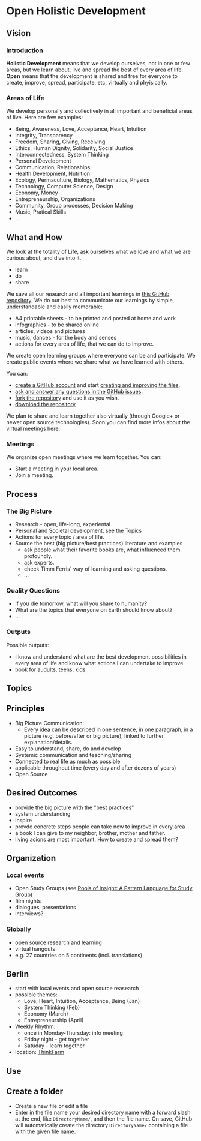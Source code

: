 Open Holistic Development
============================

## Vision

### Introduction

**Holistic Development** means that we develop ourselves, not in one or few areas, but we learn about, live and spread the best of every area of life. **Open** means that the development is shared and free for everyone to create, improve, spread, participate, etc, virtually and phyisically.

### Areas of Life

We develop personally and collectively in all important and beneficial areas of live. Here are few examples:


* Being, Awareness, Love, Acceptance, Heart, Intuition
* Integrity, Transparency
* Freedom, Sharing, Giving, Receiving
* Ethics, Human Dignity, Solidarity, Social Justice
* Interconnectedness, System Thinking
* Personal Development
* Communication, Relationships
* Health Development, Nutrition
* Ecology, Permaculture, Biology, Mathematics, Physics
* Technology, Computer Science, Design
* Economy, Money
* Entrepreneurship, Organizations
* Community, Group processes, Decision Making
* Music, Pratical Skills
* ...

## What and How

We look at the totality of Life, ask ourselves what we love and what we are curious about, and dive into it.

* learn
* do
* share

We save all our research and all important learnings in [this GitHub repository](https://github.com/openholisticdevelopment/openholisticdevelopment). We do our best to communicate our learnings by simple, understandable and easily memorable:

* A4 printable sheets - to be printed and posted at home and work
* infographics - to be shared online
* articles, videos and pictures
* music, dances - for the body and senses
* actions for every area of life, that we can do to improve.

We create open learning groups where everyone can be and participate. We create public events where we share what we have learned with others.



You can:

* [create a GitHub account](https://github.com/) and start [creating and improving the files](https://github.com/openholisticdevelopment/openholisticdevelopment).
* [ask and answer any questions in the GitHub issues](https://github.com/openholisticdevelopment/openholisticdevelopment/issues).
* [fork the repository](https://github.com/openholisticdevelopment/openholisticdevelopment) and use it as you wish.
* [download the repository](https://github.com/openholisticdevelopment/openholisticdevelopment/archive/master.zip)


We plan to share and learn together also virtually (through Google+ or newer open source technologies). Soon you can find more infos about the virtual meetings here.


### Meetings

We organize open meetings where we learn together. You can:

* Start a meeting in your local area.
* Join a meeting.


## Process

### The Big Picture

* Research - open, life-long, experiental
* Personal and Societal development, see the Topics
* Actions for every topic / area of life.
* Source the best (big picture/best practices) literature and examples
    * ask people what their favorite books are, what influenced them profoundly.
    * ask experts.
    * check Timm Ferris' way of learning and asking questions.
    * ...

### Quality Questions

* If you die tomorrow, what will you share to humanity?
* What are the topics that everyone on Earth should know about?
* ...

### Outputs
Possible outputs:

* I know and understand what are the best development possibilities in every area of life and know what actions I can undertake to improve.
* book for audults, teens, kids

## Topics


## Principles

* Big Picture Communication:
    * Every idea can be described in one sentence, in one paragraph, in a picture (e.g. before/after or big picture), linked to further explanation/details.
* Easy to understand, share, do and develop
* Systemic communication and teaching/sharing
* Connected to real life as much as possible
* applicable throughout time (every day and after dozens of years)
* Open Source


## Desired Outcomes

* provide the big picture with the "best practices"
* system understanding
* inspire
* provde concrete steps people can take now to improve in every area
* a book I can give to my neighbor, brother, mother and father.
* living acions are most important. How to create and spread them?

 
## Organization


### Local events

* Open Study Groups (see [Pools of Insight: A Pattern Language for Study Group](http://www.industriallogic.com/wp-content/uploads/2012/03/khdraft1.pdf))
* film nights
* dialogues, presentations
* interviews?


### Globally

* open source research and learning
* virtual hangouts
* e.g. 27 countries on 5 continents (incl. translations)

## Berlin


* start with local events and open source reasearch
* possible themes:
    * Love, Heart, Intuition, Acceptance, Being (Jan)
    * System Thinking (Feb)
    * Economy (March)
    * Entrepreneurship (April)
* Weekly Rhythm:
    * once in Monday-Thursday: info meeting
    * Friday night - get together
    * Satuday - learn together
* location: [ThinkFarm](http://berlin.thinkfarm.de/)



## Use

## Create a folder

* Create a new file or edit a file
* Enter in the file name your desired directory name with a forward slash at the end, like ``DirectoryName/``, and then the file name. On save, GitHub will automatically create the directory ``DirectoryName/`` containing a file with the given file name.
